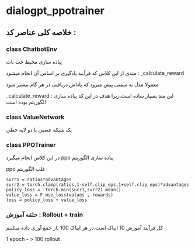 # dialogpt_ppotrainer
## خلاصه کلی عناصر کد : 
### class ChatbotEnv

پیاده سازی محیط چت بات

متدی از این کلاس که فرآیند یادگیری بر اساس آن انجام میشود : _calculate_reward

معمولا مدل به سمتی پیش میرود که پاداش دریافتی در هر گام بیشتر شود

_calculate_reward : این متد بسیار ساده است.زیرا هدف در این کد پیاده سازی الگوریتم بوده است 

### class ValueNetwork

یک شبکه عصبی با دو لایه خطی
### class PPOTrainer

در این کلاس انجام میگیرد ppo پیاده سازی الگوریتم 

ppo قلب الگوریتم : 

    surr1 = ratios*advantages
    surr2 = torch.clamp(ratios,1-self.clip_eps,1+self.clip_eps)*advantages
    policy_loss = -torch.min(surr1,surr2).mean()
    value_loss = F.mse_loss(values , rewards)
    loss = policy_loss + value_loss

### حلقه آموزش : Rollout + train

کل فرآیند آموزش 10 ایپاک است.در هر ایپاک 100 بار جمع آوری داده میکنیم

1 epoch - > 100 rollout
